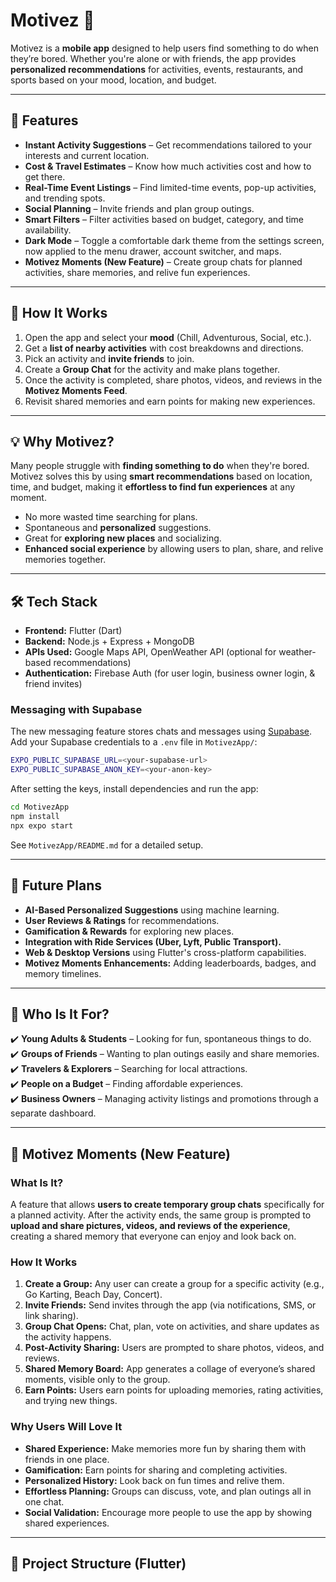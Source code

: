 # Motivez 🚀  
Motivez is a **mobile app** designed to help users find something to do when they’re bored. Whether you're alone or with friends, the app provides **personalized recommendations** for activities, events, restaurants, and sports based on your mood, location, and budget.

---

## **🎯 Features**
- **Instant Activity Suggestions** – Get recommendations tailored to your interests and current location.
- **Cost & Travel Estimates** – Know how much activities cost and how to get there.
- **Real-Time Event Listings** – Find limited-time events, pop-up activities, and trending spots.
- **Social Planning** – Invite friends and plan group outings.
- **Smart Filters** – Filter activities based on budget, category, and time availability.
- **Dark Mode** – Toggle a comfortable dark theme from the settings screen, now applied to the menu drawer, account switcher, and maps.
- **Motivez Moments (New Feature)** – Create group chats for planned activities, share memories, and relive fun experiences.

---

## **📱 How It Works**
1. Open the app and select your **mood** (Chill, Adventurous, Social, etc.).
2. Get a **list of nearby activities** with cost breakdowns and directions.
3. Pick an activity and **invite friends** to join.
4. Create a **Group Chat** for the activity and make plans together.
5. Once the activity is completed, share photos, videos, and reviews in the **Motivez Moments Feed**.
6. Revisit shared memories and earn points for making new experiences.

---

## **💡 Why Motivez?**
Many people struggle with **finding something to do** when they're bored. Motivez solves this by using **smart recommendations** based on location, time, and budget, making it **effortless to find fun experiences** at any moment.

- No more wasted time searching for plans.
- Spontaneous and **personalized** suggestions.
- Great for **exploring new places** and socializing.
- **Enhanced social experience** by allowing users to plan, share, and relive memories together.

---

## **🛠 Tech Stack**
- **Frontend:** Flutter (Dart)
- **Backend:** Node.js + Express + MongoDB
- **APIs Used:** Google Maps API, OpenWeather API (optional for weather-based recommendations)
- **Authentication:** Firebase Auth (for user login, business owner login, & friend invites)

### Messaging with Supabase
The new messaging feature stores chats and messages using [Supabase](https://supabase.com/).
Add your Supabase credentials to a `.env` file in `MotivezApp/`:

```bash
EXPO_PUBLIC_SUPABASE_URL=<your-supabase-url>
EXPO_PUBLIC_SUPABASE_ANON_KEY=<your-anon-key>
```

After setting the keys, install dependencies and run the app:

```bash
cd MotivezApp
npm install
npx expo start
```

See `MotivezApp/README.md` for a detailed setup.

---

## **🚀 Future Plans**
- **AI-Based Personalized Suggestions** using machine learning.
- **User Reviews & Ratings** for recommendations.
- **Gamification & Rewards** for exploring new places.
- **Integration with Ride Services (Uber, Lyft, Public Transport).**
- **Web & Desktop Versions** using Flutter's cross-platform capabilities.
- **Motivez Moments Enhancements:** Adding leaderboards, badges, and memory timelines.

---

## **👥 Who Is It For?**
✔️ **Young Adults & Students** – Looking for fun, spontaneous things to do.  
✔️ **Groups of Friends** – Wanting to plan outings easily and share memories.  
✔️ **Travelers & Explorers** – Searching for local attractions.  
✔️ **People on a Budget** – Finding affordable experiences.  
✔️ **Business Owners** – Managing activity listings and promotions through a separate dashboard.  

---

## **🌟 Motivez Moments (New Feature)**
### **What Is It?**
A feature that allows **users to create temporary group chats** specifically for a planned activity. After the activity ends, the same group is prompted to **upload and share pictures, videos, and reviews of the experience**, creating a shared memory that everyone can enjoy and look back on.

### **How It Works**
1. **Create a Group:** Any user can create a group for a specific activity (e.g., Go Karting, Beach Day, Concert).
2. **Invite Friends:** Send invites through the app (via notifications, SMS, or link sharing). 
3. **Group Chat Opens:** Chat, plan, vote on activities, and share updates as the activity happens.
4. **Post-Activity Sharing:** Users are prompted to share photos, videos, and reviews.
5. **Shared Memory Board:** App generates a collage of everyone’s shared moments, visible only to the group.
6. **Earn Points:** Users earn points for uploading memories, rating activities, and trying new things.

### **Why Users Will Love It**
- **Shared Experience:** Make memories more fun by sharing them with friends in one place.  
- **Gamification:** Earn points for sharing and completing activities.  
- **Personalized History:** Look back on fun times and relive them.  
- **Effortless Planning:** Groups can discuss, vote, and plan outings all in one chat.  
- **Social Validation:** Encourage more people to use the app by showing shared experiences.  

---

## **📌 Project Structure (Flutter)**
